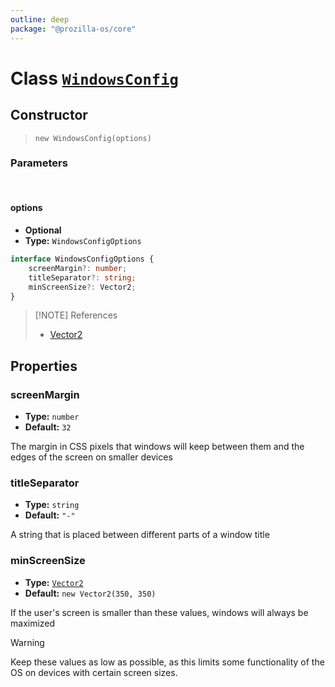 ```yaml
---
outline: deep
package: "@prozilla-os/core"
---
```


# Class [`WindowsConfig`](https://github.com/prozilla-os/ProzillaOS/blob/main/packages/core/src/features/system/configs/windowsConfig.ts)

## Constructor

> `new WindowsConfig(options)`

### Parameters

<br>

#### options

- **Optional**
- **Type:** `WindowsConfigOptions`

```ts
interface WindowsConfigOptions {
	screenMargin?: number;
	titleSeparator?: string;
	minScreenSize?: Vector2;
}
```

> [!NOTE] References
> - [Vector2](/reference/classes/utils/vector2)

## Properties

### screenMargin

- **Type:** `number`
- **Default:** `32`

The margin in CSS pixels that windows will keep between them and the edges of the screen on smaller devices

### titleSeparator

- **Type:** `string`
- **Default:** `"-"`

A string that is placed between different parts of a window title

### minScreenSize

- **Type:** [`Vector2`](/reference/classes/utils/vector2)
- **Default:** `new Vector2(350, 350)`

If the user's screen is smaller than these values, windows will always be maximized

> [!WARNING] 
> Keep these values as low as possible, as this limits some functionality of the OS on devices with certain screen sizes.
